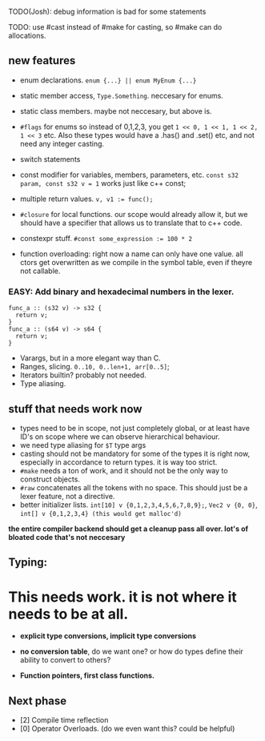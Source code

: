 
TODO(Josh): debug information is bad for some statements

TODO: use #cast instead of #make for casting, so #make can do allocations.

## new features
  - enum declarations. `enum {...} || enum MyEnum {...}`
  - static member access, `Type.Something`. neccesary for enums.
  - static class members. maybe not neccesary, but above is.
  - `#flags` for enums so instead of 0,1,2,3, you get `1 << 0, 1 << 1, 1 << 2, 1 << 3` etc. Also these types would have a .has() and .set() etc, and not need any integer casting.
  - switch statements
  - const modifier for variables, members, parameters, etc. `const s32 param, const s32 v = 1` works just like c++ const;
  - multiple return values. `v, v1 := func();`
  - `#closure` for local functions. our scope would already allow it, but we should have a specifier that allows us to translate that to c++ code.
  - constexpr stuff. `#const some_expression := 100 * 2`
  
  - function overloading: right now a name can only have one value. all ctors get overwritten as we compile in the symbol table,
    even if theyre not callable.
    
  ### EASY: Add binary and hexadecimal numbers in the lexer.
    
```
func_a :: (s32 v) -> s32 {
  return v;
}
func_a :: (s64 v) -> s64 {
  return v;
}
```
    
  - Varargs, but in a more elegant way than C.
  - Ranges, slicing. `0..10, 0..len+1, arr[0..5]`;
  - Iterators builtin? probably not needed.
  - Type aliasing.

  
## stuff that needs work now
- types need to be in scope, not just completely global, or at least have ID's on scope where we can observe hierarchical behaviour.
- we need type aliasing for `$T` type args
- casting should not be mandatory for some of the types it is right now, especially in accordance to return types. it is way too strict.
- `#make` needs a ton of work, and it should not be the only way to construct objects.
- `#raw` concatenates all the tokens with no space. This should just be a lexer feature, not a directive.
- better initializer lists. `int[10] v {0,1,2,3,4,5,6,7,8,9};`, `Vec2 v {0, 0}`, `int[] v {0,1,2,3,4} (this would get malloc'd)` 

**the entire compiler backend should get a cleanup pass all over. lot's of bloated code that's not neccesary** 

  
## Typing:
# This needs work. it is not where it needs to be at all.
- **explicit type conversions, implicit type conversions** 
- **no conversion table**, do we want one? or how do types define their ability to convert to others?



- **Function pointers, first class functions.** 

## Next phase
- [2] Compile time reflection
- [0] Operator Overloads. (do we even want this? could be helpful)